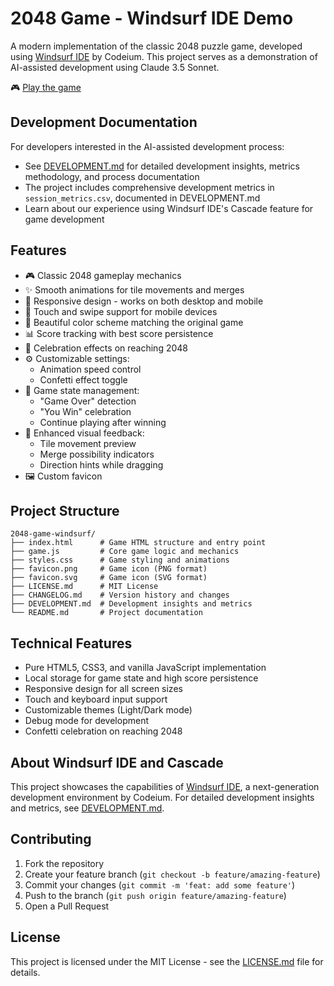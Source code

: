 # 2048 Game - Windsurf IDE Demo

A modern implementation of the classic 2048 puzzle game, developed using [Windsurf IDE](https://codeium.com/windsurf) by Codeium. This project serves as a demonstration of AI-assisted development using Claude 3.5 Sonnet.

🎮 [Play the game](https://shrwnsan.github.io/2048-game-windsurf)

## Development Documentation

For developers interested in the AI-assisted development process:
- See [DEVELOPMENT.md](DEVELOPMENT.md) for detailed development insights, metrics methodology, and process documentation
- The project includes comprehensive development metrics in `session_metrics.csv`, documented in DEVELOPMENT.md
- Learn about our experience using Windsurf IDE's Cascade feature for game development

## Features

- 🎮 Classic 2048 gameplay mechanics
- ✨ Smooth animations for tile movements and merges
- 📱 Responsive design - works on both desktop and mobile
- 🎯 Touch and swipe support for mobile devices
- 🎨 Beautiful color scheme matching the original game
- 📊 Score tracking with best score persistence
- 🎉 Celebration effects on reaching 2048
- ⚙️ Customizable settings:
  - Animation speed control
  - Confetti effect toggle
- 🔄 Game state management:
  - "Game Over" detection
  - "You Win" celebration
  - Continue playing after winning
- 💫 Enhanced visual feedback:
  - Tile movement preview
  - Merge possibility indicators
  - Direction hints while dragging
- 🖼️ Custom favicon

## Project Structure

```
2048-game-windsurf/
├── index.html      # Game HTML structure and entry point
├── game.js         # Core game logic and mechanics
├── styles.css      # Game styling and animations
├── favicon.png     # Game icon (PNG format)
├── favicon.svg     # Game icon (SVG format)
├── LICENSE.md      # MIT License
├── CHANGELOG.md    # Version history and changes
├── DEVELOPMENT.md  # Development insights and metrics
└── README.md       # Project documentation
```

## Technical Features

- Pure HTML5, CSS3, and vanilla JavaScript implementation
- Local storage for game state and high score persistence
- Responsive design for all screen sizes
- Touch and keyboard input support
- Customizable themes (Light/Dark mode)
- Debug mode for development
- Confetti celebration on reaching 2048

## About Windsurf IDE and Cascade

This project showcases the capabilities of [Windsurf IDE](https://codeium.com/windsurf), a next-generation development environment by Codeium. For detailed development insights and metrics, see [DEVELOPMENT.md](DEVELOPMENT.md).

## Contributing

1. Fork the repository
2. Create your feature branch (`git checkout -b feature/amazing-feature`)
3. Commit your changes (`git commit -m 'feat: add some feature'`)
4. Push to the branch (`git push origin feature/amazing-feature`)
5. Open a Pull Request

## License

This project is licensed under the MIT License - see the [LICENSE.md](LICENSE.md) file for details.
